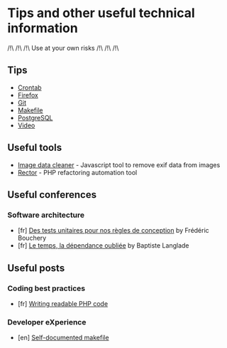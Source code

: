 # Tips and other useful technical information

/!\ /!\ /!\ Use at your own risks /!\ /!\ /!\

## Tips

* [Crontab](doc/tips/crontab.md)
* [Firefox](doc/tips/firefox.md)
* [Git](doc/tips/git.md)
* [Makefile](doc/tips/makefile.md)
* [PostgreSQL](doc/tips/postgresql.md)
* [Video](doc/tips/video.md)

## Useful tools
* [Image data cleaner](https://github.com/codepo8/image-data-cleaner) - Javascript tool to remove exif data from images
* [Rector](https://getrector.org/) - PHP refactoring automation tool

## Useful conferences
### Software architecture
* [fr] [Des tests unitaires pour nos règles de conception](https://www.youtube.com/watch?v=PB3NWOwBCyQ) by Frédéric Bouchery
* [fr] [Le temps, la dépendance oubliée](https://afup.org/talks/2795-le-temps-la-dependance-oubliee) by Baptiste Langlade

## Useful posts
### Coding best practices
* [fr] [Writing readable PHP code](https://www.jimmyklein.fr/5-mauvaises-habitudes-a-perdre-en-php/)

### Developer eXperience
* [en] [Self-documented makefile](https://marmelab.com/blog/2016/02/29/auto-documented-makefile.html)
